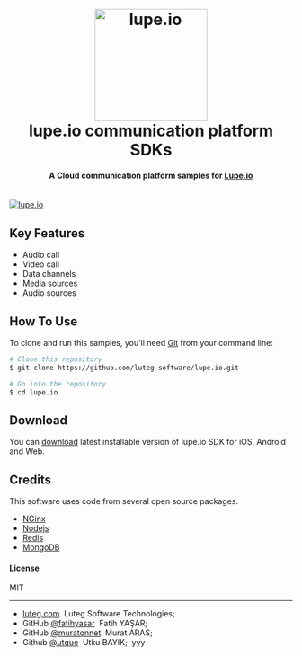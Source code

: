 
<h1 align="center">
  <br>
  <a href="http://www.lupe.io"><img src="http://docs.lupe.io/img/logos/lupe-logo.png" alt="lupe.io" width="200"></a>
  <br>
  lupe.io communication platform SDKs
  <br>
</h1>

<h4 align="center">A Cloud communication platform samples for <a href="http://www.lupe.io" target="_blank">Lupe.io</a></h4>

  <br>
  <a href="http://www.lupe.io"><img src="http://docs.lupe.io/img/connect.png" alt="lupe.io"></a>
  <br>
  

## Key Features

* Audio call
* Video call
* Data channels  
* Media sources
* Audio sources

## How To Use

To clone and run this samples, you'll need [Git](https://git-scm.com) from your command line:

```bash
# Clone this repository
$ git clone https://github.com/luteg-software/lupe.io.git

# Go into the repository
$ cd lupe.io
```


## Download

You can [download](#) latest installable version of lupe.io SDK for iOS, Android and Web.

## Credits

This software uses code from several open source packages.

- [NGinx](https://www.nginx.com)
- [Nodejs](https://nodejs.org/en/)
- [Redis](https://redis.io)
- [MongoDB](https://www.mongodb.com)

#### License

MIT

---

- [luteg.com](https://www.luteg.com) &nbsp;Luteg Software Technologies;&nbsp;
- GitHub [@fatihyasar](https://github.com/fatihyasar) &nbsp;Fatih YAŞAR;&nbsp;
- GitHub [@muratonnet](https://github.com/muratonnet) &nbsp;Murat ARAS;&nbsp;
- Github [@utque](https://github.com/utque) &nbsp;Utku BAYIK;&nbsp;
yyy
